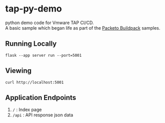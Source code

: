 # tap-py-demo
python demo code for Vmware TAP CI/CD.<BR>
A basic sample which began life as part of the [Packeto Buildpack](https://github.com/paketo-buildpacks/samples) samples.

## Running Locally
```
flask --app server run --port=5001
```

## Viewing
```
curl http://localhost:5001
```

## Application Endpoints
1. `/` :  Index page
2. `/api` : API response json data
